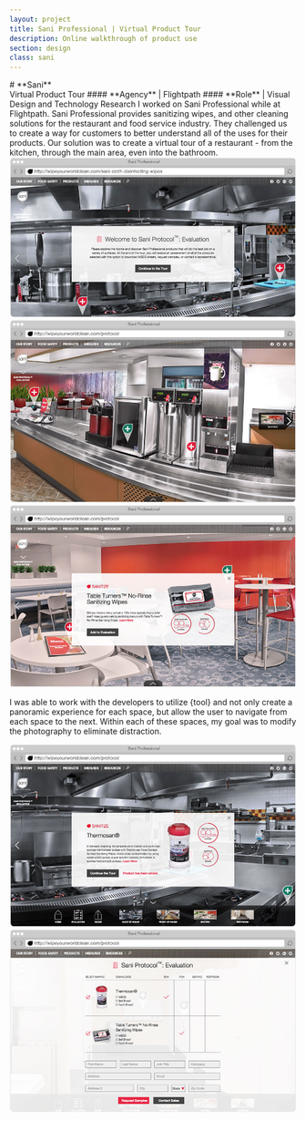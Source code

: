 ```yaml
---
layout: project
title: Sani Professional | Virtual Product Tour
description: Online walkthrough of product use
section: design
class: sani
---
```

<div class="container tentwentyfour">

<div class="content third" markdown="1">
# **Sani**<br>Virtual Product Tour
#### **Agency** | Flightpath
#### **Role** | Visual Design and Technology Research
I worked on Sani Professional while at Flightpath. Sani Professional provides sanitizing wipes, and other cleaning solutions for the restaurant and food service industry. They challenged us to create a way for customers to better understand all of the uses for their products. Our solution was to create a virtual tour of a restaurant - from the kitchen, through the main area, even into the bathroom.
</div>

<div class="content two-thirds"><a class="max" rel="group" href="01-sani-introduction.jpg" ><img src="01-sani-introduction.jpg" alt=" "/></a></div>

<div class="content half"><a class="max" rel="group" href="02-sani-front-of-house.jpg" ><img src="02-sani-front-of-house.jpg" alt=" "/></a></div>
<div class="content half"><a class="max" rel="group" href="03-sani-seating-product.jpg" ><img src="03-sani-seating-product.jpg" alt=" "/></a></div>

<div class="content article">
<p>I was able to work with the developers to utilize {tool} and not only create a panoramic experience for each space, but allow the user to navigate from each space to the next. Within each of these spaces, my goal was to modify the photography to eliminate distraction.</p>
</div>

<div class="content half"><a class="max" rel="group" href="04-sani-product-added-nav.jpg" ><img src="04-sani-product-added-nav.jpg" alt=" "/></a></div>
<div class="content half"><a class="max" rel="group" href="05-sani-evaluation.jpg" ><img src="05-sani-evaluation.jpg" alt=" "/></a></div>

</div><!-- End TenTwentyFour -->

